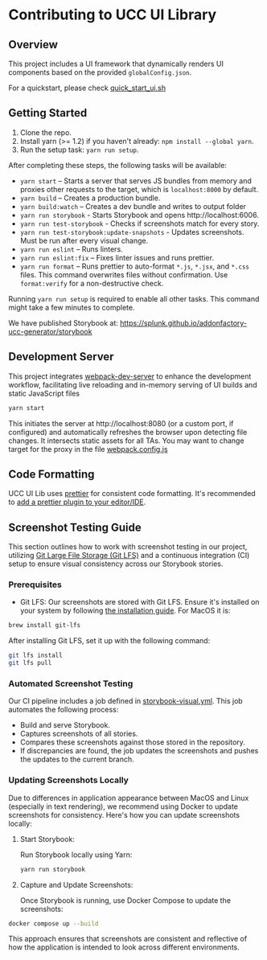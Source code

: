 # Contributing to UCC UI Library

## Overview

This project includes a UI framework that dynamically renders UI components based on the provided `globalConfig.json`.

For a quickstart, please check [quick_start_ui.sh](../scripts/quick_start_ui.sh)

## Getting Started

1. Clone the repo.
2. Install yarn (>= 1.2) if you haven't already: `npm install --global yarn`.
3. Run the setup task: `yarn run setup`.

After completing these steps, the following tasks will be available:

* `yarn start` – Starts a server that serves JS bundles from memory and proxies other requests to the target, which is `localhost:8000` by default.
* `yarn build` – Creates a production bundle.
* `yarn build:watch` – Creates a dev bundle and writes to output folder
* `yarn run storybook` - Starts Storybook and opens http://localhost:6006.
* `yarn run test-storybook` - Checks if screenshots match for every story.
* `yarn run test-storybook:update-snapshots` - Updates screenshots. Must be run after every visual change.
* `yarn run eslint` – Runs linters.
* `yarn run eslint:fix` – Fixes linter issues and runs prettier.
* `yarn run format` – Runs prettier to auto-format `*.js`, `*.jsx`, and `*.css` files. This command overwrites files without confirmation. Use `format:verify` for a non-destructive check.

Running `yarn run setup` is required to enable all other tasks. This command might take a few minutes to complete.

We have published Storybook at: https://splunk.github.io/addonfactory-ucc-generator/storybook

## Development Server

This project integrates [webpack-dev-server](https://webpack.js.org/configuration/dev-server/) to enhance the development workflow, facilitating live reloading and in-memory serving of UI builds and static JavaScript files

```bash
yarn start
```

This initiates the server at http://localhost:8080 (or a custom port, if configured) and automatically refreshes the browser upon detecting file changes. It intersects static assets for all TAs. You may want to change target for the proxy in the file [webpack.config.js](webpack.config.js)

## Code Formatting

UCC UI Lib uses [prettier](https://github.com/prettier/prettier) for consistent code formatting. It's recommended to [add a prettier plugin to your editor/IDE](https://github.com/prettier/prettier#editor-integration).

## Screenshot Testing Guide

This section outlines how to work with screenshot testing in our project, utilizing [Git Large File Storage (Git LFS)](https://git-lfs.com/) and a continuous integration (CI) setup to ensure visual consistency across our Storybook stories.

### Prerequisites

* Git LFS: Our screenshots are stored with Git LFS. Ensure it's installed on your system by following [the installation guide](https://github.com/git-lfs/git-lfs#installing). For MacOS it is:

```bash
brew install git-lfs
```

After installing Git LFS, set it up with the following command:

```bash
git lfs install
git lfs pull
```

### Automated Screenshot Testing

Our CI pipeline includes a job defined in [storybook-visual.yml](../.github/workflows/storybook-visual.yml). This job automates the following process:

* Build and serve Storybook.
* Captures screenshots of all stories.
* Compares these screenshots against those stored in the repository.
* If discrepancies are found, the job updates the screenshots and pushes the updates to the current branch.

### Updating Screenshots Locally

Due to differences in application appearance between MacOS and Linux (especially in text rendering), we recommend using Docker to update screenshots for consistency. Here's how you can update screenshots locally:

1. Start Storybook:

    Run Storybook locally using Yarn:

    ```bash
    yarn run storybook
    ```

2. Capture and Update Screenshots:

    Once Storybook is running, use Docker Compose to update the screenshots:

```bash
docker compose up --build
```

This approach ensures that screenshots are consistent and reflective of how the application is intended to look across different environments.
